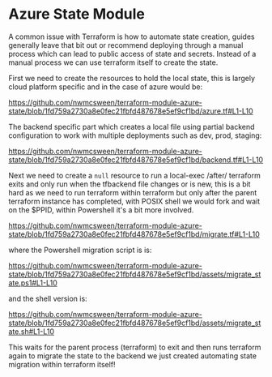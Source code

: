 # Azure State Module

A common issue with Terraform is how to automate state creation, guides generally leave that bit out or recommend
deploying through a manual process which can lead to public access of state and secrets.
Instead of a manual process we can use terraform itself to create the state.

First we need to create the resources to hold the local state, this is largely cloud platform specific and in the case
of azure would be:

https://github.com/nwmcsween/terraform-module-azure-state/blob/1fd759a2730a8e0fec21fbfd487678e5ef9cf1bd/azure.tf#L1-L10

The backend specific part which creates a local file using partial backend configuration to work with multiple deployments such as dev, prod, staging:

https://github.com/nwmcsween/terraform-module-azure-state/blob/1fd759a2730a8e0fec21fbfd487678e5ef9cf1bd/backend.tf#L1-L10

Next we need to create a `null` resource to run a local-exec /after/ terraform exits and only run when the tfbackend file changes or is new, this is a bit hard as we need to run terraform within terraform but only after the parent terraform instance has completed, with POSIX shell we would fork and wait on the $PPID, within Powershell it's a bit more involved.

https://github.com/nwmcsween/terraform-module-azure-state/blob/1fd759a2730a8e0fec21fbfd487678e5ef9cf1bd/migrate.tf#L1-L10

where the Powershell migration script is is:

https://github.com/nwmcsween/terraform-module-azure-state/blob/1fd759a2730a8e0fec21fbfd487678e5ef9cf1bd/assets/migrate_state.ps1#L1-L10

and the shell version is:

https://github.com/nwmcsween/terraform-module-azure-state/blob/1fd759a2730a8e0fec21fbfd487678e5ef9cf1bd/assets/migrate_state.sh#L1-L10

This waits for the parent process (terraform) to exit and then runs terraform again to migrate the state to the backend we just created automating state migration within terraform itself!